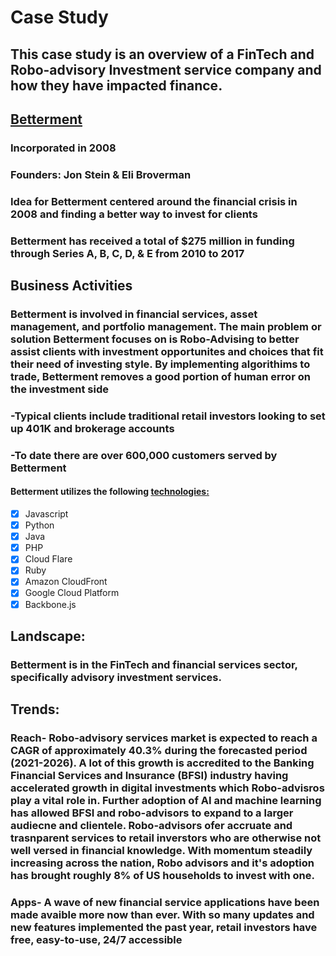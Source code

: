 # Case Study 
## This case study is an overview of a FinTech and Robo-advisory Investment service company and how they have impacted finance. 
## [Betterment](https://www.betterment.com/category/robo-advisor/)
### Incorporated in 2008 
### Founders: Jon Stein & Eli Broverman 
### Idea for Betterment centered around the financial crisis in 2008 and finding a better way to invest for clients 
### Betterment has received a total of $275 million in funding through Series A, B, C, D, & E from 2010 to 2017

## Business Activities 
### Betterment is involved in financial services, asset management, and portfolio management. The main problem or solution Betterment focuses on is Robo-Advising to better assist clients with investment opportunites and choices that fit their need of investing style. By implementing algorithims to trade, Betterment removes a good portion of human error on the investment side 
### -Typical clients include traditional retail investors looking to set up 401K and brokerage accounts
### -To date there are over 600,000 customers served by Betterment 
#### Betterment utilizes the following [technologies:](https://stackshare.io/betterment/betterment)
- [x] Javascript
- [x] Python
- [x] Java
- [x] PHP
- [x] Cloud Flare
- [x] Ruby
- [x] Amazon CloudFront
- [x] Google Cloud Platform
- [x] Backbone.js

## Landscape: 
### Betterment is in the FinTech and financial services sector, specifically advisory investment services. 

## Trends:
### Reach- Robo-advisory services market is expected to reach a CAGR of approximately 40.3% during the forecasted period (2021-2026). A lot of this growth is accredited to the Banking Financial Services and Insurance (BFSI) industry having accelerated growth in digital investments which Robo-advisros play a vital role in. Further adoption of AI and machine learning has allowed BFSI and robo-advisors to expand to a larger audiecne and clientele. Robo-advisors ofer accruate and trasnparent services to retail inverstors who are otherwise not well versed in financial knowledge. With momentum steadily increasing across the nation, Robo advisors and it's adoption has brought roughly 8% of US households to invest with one. 
### Apps- A wave of new financial service applications have been made avaible more now than ever. With so many updates and new features implemented the past year, retail investors have free, easy-to-use, 24/7 accessible 

